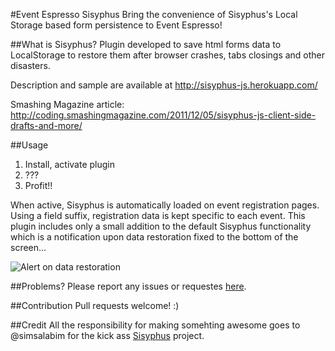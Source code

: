 #Event Espresso Sisyphus
Bring the convenience of Sisyphus's Local Storage based form persistence to Event Espresso!

##What is Sisyphus?
Plugin developed to save html forms data to LocalStorage to restore them after browser crashes, tabs closings and other disasters.

Description and sample are available at http://sisyphus-js.herokuapp.com/

Smashing Magazine article: http://coding.smashingmagazine.com/2011/12/05/sisyphus-js-client-side-drafts-and-more/

##Usage
1. Install, activate plugin
3. ???
4. Profit!!

When active, Sisyphus is automatically loaded on event registration pages. Using a field suffix, registration data is kept specific to each event. This plugin includes only a small addition to the default Sisyphus functionality which is a notification upon data restoration fixed to the bottom of the screen...

![Alert on data restoration](https://github.com/Swingline0/event-espresso-sisyphus/raw/master/screenshot.png)

##Problems?
Please report any issues or requestes [here](https://github.com/Swingline0/event-espresso-sisyphus/issues).

##Contribution
Pull requests welcome! :)

##Credit
All the responsibility for making somehting awesome goes to @simsalabim for the kick ass [Sisyphus](https://github.com/simsalabim/sisyphus) project.
